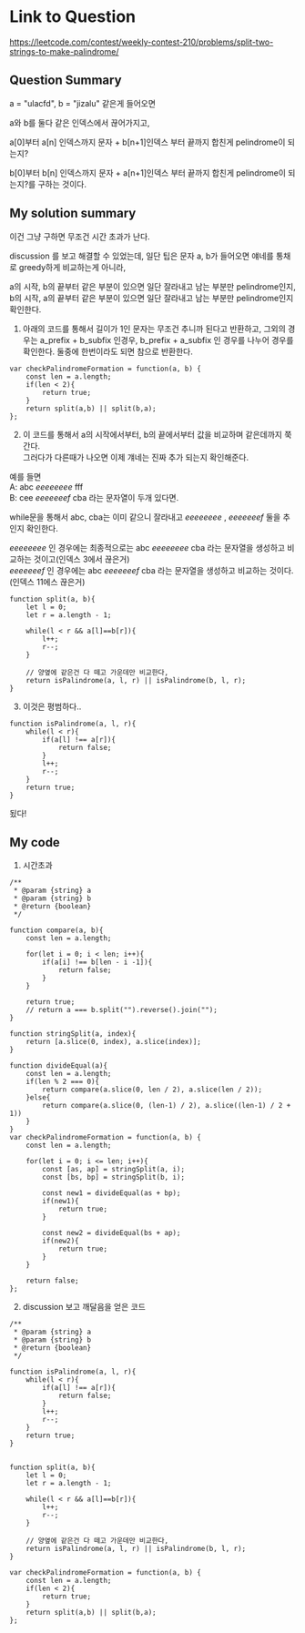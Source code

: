 # Link to Question
https://leetcode.com/contest/weekly-contest-210/problems/split-two-strings-to-make-palindrome/

## Question Summary
a = "ulacfd", b = "jizalu" 같은게 들어오면

a와 b를 둘다 같은 인덱스에서 끊어가지고, 

a[0]부터 a[n] 인덱스까지 문자 + b[n+1]인덱스 부터 끝까지 합친게 pelindrome이 되는지?

b[0]부터 b[n] 인덱스까지 문자 + a[n+1]인덱스 부터 끝까지 합친게 pelindrome이 되는지?를 구하는 것이다.


## My solution summary

이건 그냥 구하면 무조건 시간 초과가 난다. 

discussion 를 보고 해결할 수 있었는데, 일단 팁은 문자 a, b가 들어오면 얘네를 통채로 greedy하게 비교하는게 아니라, 

a의 시작, b의 끝부터 같은 부분이 있으면 일단 잘라내고 남는 부분만 pelindrome인지,\
b의 시작, a의 끝부터 같은 부분이 있으면 일단 잘라내고 남는 부분만 pelindrome인지 확인한다. 

1. 아래의 코드를 통해서 길이가 1인 문자는 무조건 추니까 된다고 반환하고, 그외의 경우는 a_prefix + b_subfix 인경우, b_prefix + a_subfix 인 경우를 나누어 경우를 확인한다. 
둘중에 한번이라도 되면 참으로 반환한다. 

```
var checkPalindromeFormation = function(a, b) {
    const len = a.length;
    if(len < 2){
        return true;
    }
    return split(a,b) || split(b,a);
};
```

2. 이 코드를 통해서 a의 시작에서부터, b의 끝에서부터 값을 비교하며 같은데까지 쭉 간다. \
그러다가 다른때가 나오면 이제 걔네는 진짜 추가 되는지 확인해준다. 

예를 들면 \
A: abc _eeeeeeee_ fff \
B: cee _eeeeeeef_ cba 라는 문자열이 두개 있다면. 

while문을 통해서 abc, cba는 이미 같으니 잘라내고 _eeeeeeee_ , _eeeeeeef_ 둘을 추인지 확인한다. 

_eeeeeeee_  인 경우에는 최종적으로는 abc _eeeeeeee_ cba 라는 문자열을 생성하고 비교하는 것이고(인덱스 3에서 끊은거)\
_eeeeeeef_ 인 경우에는 abc _eeeeeeef_ cba 라는 문자열을 생성하고 비교하는 것이다. (인덱스 11에스 끊은거)

```
function split(a, b){
    let l = 0; 
    let r = a.length - 1;
    
    while(l < r && a[l]==b[r]){
        l++;
        r--;
    }
    
    // 양옆에 같은건 다 떼고 가운데만 비교한다, 
    return isPalindrome(a, l, r) || isPalindrome(b, l, r);
}
```

3. 이것은 평범하다..
```
function isPalindrome(a, l, r){
    while(l < r){
        if(a[l] !== a[r]){
            return false;
        }
        l++;
        r--;
    }
    return true;
}
```
됬다!

## My code
1. 시간초과
```
/**
 * @param {string} a
 * @param {string} b
 * @return {boolean}
 */

function compare(a, b){
    const len = a.length;
    
    for(let i = 0; i < len; i++){
        if(a[i] !== b[len - i -1]){
            return false;
        }
    }
    
    return true;
    // return a === b.split("").reverse().join("");
}

function stringSplit(a, index){
    return [a.slice(0, index), a.slice(index)];
}

function divideEqual(a){
    const len = a.length;
    if(len % 2 === 0){
        return compare(a.slice(0, len / 2), a.slice(len / 2));
    }else{
        return compare(a.slice(0, (len-1) / 2), a.slice((len-1) / 2 + 1))
    }
}
var checkPalindromeFormation = function(a, b) {
    const len = a.length;
    
    for(let i = 0; i <= len; i++){
        const [as, ap] = stringSplit(a, i);
        const [bs, bp] = stringSplit(b, i);
        
        const new1 = divideEqual(as + bp);
        if(new1){
            return true;
        }
        
        const new2 = divideEqual(bs + ap);
        if(new2){
            return true;
        }
    }
    
    return false;
};
```


2. discussion 보고 깨달음을 얻은 코드
```
/**
 * @param {string} a
 * @param {string} b
 * @return {boolean}
 */

function isPalindrome(a, l, r){
    while(l < r){
        if(a[l] !== a[r]){
            return false;
        }
        l++;
        r--;
    }
    return true;
}


function split(a, b){
    let l = 0; 
    let r = a.length - 1;
    
    while(l < r && a[l]==b[r]){
        l++;
        r--;
    }
    
    // 양옆에 같은건 다 떼고 가운데만 비교한다, 
    return isPalindrome(a, l, r) || isPalindrome(b, l, r);
}

var checkPalindromeFormation = function(a, b) {
    const len = a.length;
    if(len < 2){
        return true;
    }
    return split(a,b) || split(b,a);
};
```
